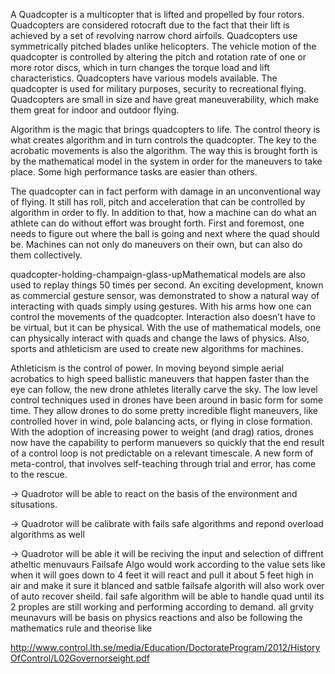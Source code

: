 A Quadcopter is a multicopter that is lifted and propelled by four rotors. Quadcopters are considered rotocraft due to the fact that their lift is achieved by a set of revolving narrow chord airfoils. Quadcopters use symmetrically pitched blades unlike helicopters. The vehicle motion of the quadcopter is controlled by altering the pitch and rotation rate of one or more rotor discs, which in turn changes the torque load and lift characteristics. Quadcopters have various models available. The quadcopter is used for military purposes, security to recreational flying. Quadcopters are small in size and have great maneuverability, which make them great for indoor and outdoor flying.

Algorithm is the magic that brings quadcopters to life. The control theory is what creates algorithm and in turn controls the quadcopter. The key to the acrobatic movements is also the algorithm. The way this is brought forth is by the mathematical model in the system in order for the maneuvers to take place. Some high performance tasks are easier than others.

The quadcopter can in fact perform with damage in an unconventional way of flying. It still has roll, pitch and acceleration that can be controlled by algorithm in order to fly. In addition to that, how a machine can do what an athlete can do without effort was brought forth. First and foremost, one needs to figure out where the ball is going and next where the quad should be. Machines can not only do maneuvers on their own, but can also do them collectively.

quadcopter-holding-champaign-glass-upMathematical models are also used to replay things 50 times per second. An exciting development, known as commercial gesture sensor, was demonstrated to show a natural way of interacting with quads simply using gestures. With his arms how one can control the movements of the quadcopter. Interaction also doesn’t have to be virtual, but it can be physical. With the use of mathematical models, one can physically interact with quads and change the laws of physics. Also, sports and athleticism are used to create new algorithms for machines.

Athleticism is the control of power. In moving beyond simple aerial acrobatics to high speed ballistic maneuvers that happen faster than the eye can follow, the new drone athletes literally carve the sky. The low level control techniques used in drones have been around in basic form for some time. They allow drones to do some pretty incredible flight maneuvers, like controlled hover in wind, pole balancing acts, or flying in close formation. With the adoption of increasing power to weight (and drag) ratios, drones now have the capability to perform manuevers so quickly that the end result of a control loop is not predictable on a relevant timescale. A new form of meta-control, that involves self-teaching through trial and error, has come to the rescue.

-> Quadrotor will be able to react on the basis of the environment and situsations.

-> Quadrotor will be calibrate with fails safe algorithms and repond overload algorithms as well

-> Quadrotor will be able it will be reciving the input and selection of diffrent atheltic menuvaurs Failsafe Algo would work according to the value sets like when it will goes down to 4 feet it will react and pull it about 5 feet high in air and make it sure it blanced and satble failsafe algorith will also work over of auto recover sheild. fail safe algorithm will be able to handle quad until its 2 proples are still working and performing according to demand. all grvity meunavurs will be basis on physics reactions and also be following the mathematics rule and theorise like

http://www.control.lth.se/media/Education/DoctorateProgram/2012/HistoryOfControl/L02Governorseight.pdf

